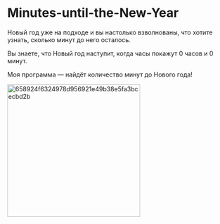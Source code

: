 # Minutes-until-the-New-Year
Новый год уже на подходе и вы настолько взволнованы, что хотите узнать, сколько минут до него осталось.

Вы знаете, что Новый год наступит, когда часы покажут 0
часов и 0 минут.

Моя программа — найдёт количество минут до Нового года!

<img width="302" alt="658924f6324978d956921e49b38e5fa3bcecbd2b" src="https://github.com/N1ckName192/Minutes-until-the-New-Year/assets/85516400/fbef9fec-c291-4d6a-8234-9078c88feb3e">
